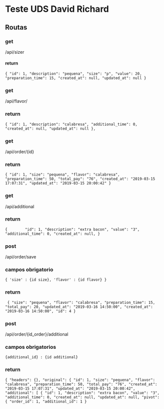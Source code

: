 # Teste UDS David Richard

## Routas
### get
/api/sizer
#### return
` {
        "id": 1,
        "description": "pequena",
        "size": "p",
        "value": 20,
        "preparation_time": 15,
        "created_at": null,
        "updated_at": null
    }
    `
### get
/api/flavor/
### return
`
{
        "id": 1,
        "description": "calabresa",
        "additional_time": 0,
        "created_at": null,
        "updated_at": null
    },
` 
### get
/api/order/{id}
### return
`
{
    "id": 1,
    "size": "pequena",
    "flavor": "calabresa",
    "preparation_time": 50,
    "total_pay": "76",
    "created_at": "2019-03-15 17:07:31",
    "updated_at": "2019-03-15 20:00:42"
}
`
### get
/api/additional

### return
`{        "id": 1,
        "description": "extra bacon",
        "value": "3",
        "additional_time": 0,
        "created_at": null,
        } `

### post
/api/order/save
### campos obrigatorio
`{
    'size' : {id size},
    'flavor' : {id flavor}
}`
### return 
`
{
    "size": "pequena",
    "flavor": "calabresa",
    "preparation_time": 15,
    "total_pay": 20,
    "updated_at": "2019-03-16 14:50:00",
    "created_at": "2019-03-16 14:50:00",
    "id": 4
}`

### post
/api/order/{id_order}/additional
### campos obrigatorios
`
{additional_id} : {id additional}
`
### return
`{
    "headers": {},
    "original": {
        "id": 1,
        "size": "pequena",
        "flavor": "calabresa",
        "preparation_time": 50,
        "total_pay": "76",
        "created_at": "2019-03-15 17:07:31",
        "updated_at": "2019-03-15 20:00:42",
        "additional": [
            {
                "id": 1,
                "description": "extra bacon",
                "value": "3",
                "additional_time": 0,
                "created_at": null,
                "updated_at": null,
                "pivot": {
                    "order_id": 1,
                    "additional_id": 1
                }`

















